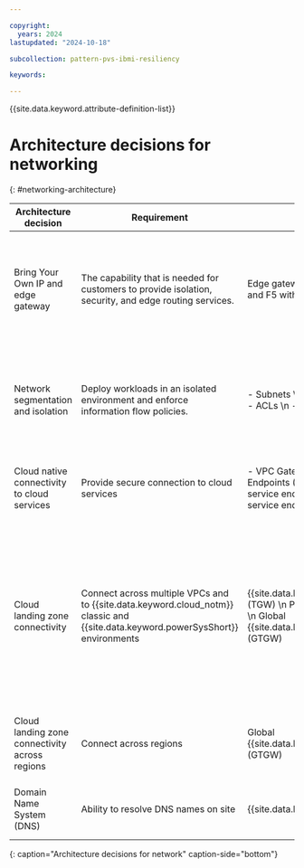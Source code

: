```yaml
---

copyright:
  years: 2024
lastupdated: "2024-10-18"

subcollection: pattern-pvs-ibmi-resiliency

keywords:

---
```


{{site.data.keyword.attribute-definition-list}}

# Architecture decisions for networking
{: #networking-architecture}

| Architecture decision |Requirement | Alternatives | Decision | Rationale |
|-----|-----|-----|-----|------|
| Bring Your Own IP and edge gateway | The capability that is needed for customers to provide isolation, security, and edge routing services. | Edge gateways: Palo Alto, Fortinet, and F5 with the client choice. | Gateway: Client choice \n {{site.data.keyword.vpc_short}} facilitates Bring Your Own IP | Edge gateway is a client choice based on the requirements \n \n The client can [bring their own subnet](/docs/vpc?topic=vpc-configuring-address-prefixes) IP address range to an {{site.data.keyword.vpc_full}} \n \n Generic Routing Encapsulation (GRE) Tunnel connecting the {{site.data.keyword.powerSysShort}} to VPC for routes to be advertised across on-premises environment. |
| Network segmentation and isolation | Deploy workloads in an isolated environment and enforce information flow policies. | - Subnets \n - Security groups \n - ACLs \n - Workspaces | VPCs and subnets \n \n Separate {{site.data.keyword.powerSysShort}} LPARs | Native VPC isolation by using separate VPCs and subnets environments for separation of the workload \n \n {{site.data.keyword.powerSysShort}} isolation \n \n Security group with inbound rule, address prefix, and subnet for Secure Automated Backup with Compass. |
| Cloud native connectivity to cloud services | Provide secure connection to cloud services | - VPC Gateway and Virtual Private Endpoints (VPE) \n - Private cloud service endpoints \n - Public cloud service endpoints | VPC Gateway and Virtual Private Endpoints (VPE) | VPC Gateway and Virtual Private Endpoints enable connectivity to {{site.data.keyword.cloud_notm}} services by using private IP addresses allocated from a VPC subnet.|
| Cloud landing zone connectivity | Connect across multiple VPCs and to {{site.data.keyword.cloud_notm}} classic and {{site.data.keyword.powerSysShort}} environments | {{site.data.keyword.tg_short}} (TGW) \n Power Edge Router (PER) \n Global {{site.data.keyword.tg_short}} (GTGW) | {{site.data.keyword.tg_short}} \n \n Power Edge Router (PER) | {{site.data.keyword.tg_short}}s (TGW) are used for interconnectivity between {{site.data.keyword.powerSysShort}} and VPCs. {{site.data.keyword.tg_short}}s have built in redundancy. TGWs are regional and are deployed two per multi-zone region (MZR) within the same region. \n \n Power Edge Routers (PER) are also deployed as two per region. PER is used for interconnectivity between {{site.data.keyword.powerSysShort}} and the TGW. For more information, see [Getting started with PER](/docs/power-iaas?topic=power-iaas-per).|
| Cloud landing zone connectivity across regions | Connect across regions | Global {{site.data.keyword.tg_short}} (GTGW) | Global {{site.data.keyword.tg_short}} (GTGW) | Interconnects classic, VPCs, and {{site.data.keyword.powerSysShort}} resources across regions. \n \n Connect to environments in other regions for resiliency data replication purposes.|
| Domain Name System (DNS) | Ability to resolve DNS names on site | {{site.data.keyword.dns_full_notm}} | {{site.data.keyword.IBM_notm}} continues to forward or relay the DNS to client DNS Servers onsite | This is the default option in the absence of a specific customer requirement to manage DNS \n \n Name resolution for the backup server connections is required. |
{: caption="Architecture decisions for network" caption-side="bottom"}
